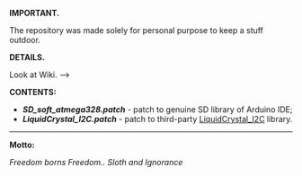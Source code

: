 **IMPORTANT.**

The repository was made solely for personal purpose to keep a stuff outdoor.

**DETAILS.**

Look at Wiki. -->

**CONTENTS:**
* **_SD_soft_atmega328.patch_** - patch to genuine SD library of Arduino IDE;
* **_LiquidCrystal_I2C.patch_** - patch to third-party [LiquidCrystal_I2C](http://www.xs4all.nl/~hmario/arduino/LiquidCrystal_I2C/) library.

---

**Motto:**

_Freedom borns Freedom.. Sloth and Ignorance_
